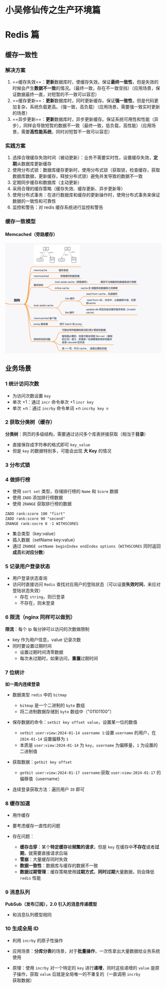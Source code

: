 # 小吴修仙传之生产环境篇

# Redis 篇

## 缓存一致性

### 解决方案

1. ==缓存失效==：**更新**数据库时，使缓存失效。保证**最终一致性**，但是失效的时候会产生**数据不一致**的情况。（最终一致，存在不一致空挡）（应用场景，保证数据最终一直，对短暂的不一致可以容忍）
2. ==缓存更新==：**更新**数据库时，同时更新缓存。保证**强一致性**，但是代码更加复杂，系统负载更高。（强一致，高负载）（应用场景，需要强一致实时更新的场景）
3. ==异步更新==：**更新**数据库时，异步更新缓存。保证系统可用性和性能（异步），同样会导致短暂的数据不一致（最终一致，低负载，高性能）（应用场景，需要**高性能系统**，同时对短暂不一致可以容忍）

### 实践方案

1. 选择合理缓存失效时间（被动更新）：业务不需要实时性，设置缓存失效，**定期**从数据库更新缓存
2. 使用分布式锁：数据库缓存更新时，使用分布式锁（获取锁，检查缓存，获取数据库数据，更新缓存，释放分布式锁）避免并发导致的数据不一致
3. 定期同步缓存和数据库（主动更新）
4. 采用合理的缓存策略（缓存失效、缓存更新、异步更新等）
5. 使用分布式事务：在进行数据库和缓存的更新操作时，使用分布式事务来保证数据的一致性和可靠性
6. 监控和警告：对 redis 缓存系统进行监控和警告

### 缓存一致模型

#### Memcached（旁路缓存）

![小吴的MIT6.824学习笔记/分布式论文及阅读/memcached](../src/photo/image-20240226200625093.png)

## 业务场景

### 1 统计访问次数

* 为访问次数设置 `key`
* 单次 +1：通过 `incr` 命令单次 +1 `incr key`
* 单次 +n：通过 `incrby` 命令单词 +n `incrby key n`

### 2 获取分类树（缓存）

**分类树**：网页的多级结构，需要通过访问多个库表拼接获取（相当于**目录**）

* 直接保存成字符串的格式即可 `key_value`
* 但是 `key` 的数据特别多，可能会出现 **大 Key** 的情况

### 3 分布式锁

### 4 做排行榜

* 使用 `sort set` 类型，存储排行榜的 `Name` 和 `Score` 数据
* 使用 `ZADD` 添加排行榜数据
* 使用 `ZRANGE` 获取排行榜的数据

```
ZADD rank:score 100 "fisrt"
ZADD rank:score 90 "second"
ZRANGE rank:socre 0 -1 WITHSCORES
```

* 集合类型（key:value）
* 插入数据（setName  key:value）
* 通过 `ZRANGE setName beginIndex endIndex options`（`WITHSCORES` 同时返回**成员**和**对应分数**）

### 5 记录用户登录状态

* 用户登录状态查询
* 访问时直接访问 `Redis` 查找对应用户的登陆状态（可以设置**失效时间**，来应对登陆状态失效）
  * 存在 `string`，则已登录
  * 不存在，则未登录

### 6 限流（nginx 同样可以做到）

**限流**：每个 ip 每分钟可以访问的次数做限制

* key 作为用户信息，value 记录次数
* 同时要设置过期时间
  * 设置过期时间清零数据
  * 每次未过期时，如果访问，**重置**过期时间

### 7 位统计

**如一周内连续登录**

* 数据类型 `redis` 中的 `bitmap`
  * `bitmap` 是一个二进制的 `byte` 数组
  * 将二进制数据存储到 `byte` 数组中（"01101100"）
* 保存数据的命令：`setbit key offset value`，设置某一位的数值
  * `setbit user:view:2024-01-14 username 1`:设置   `username` 的用户，在`2024-01-14` 设置偏移为 `1`
  * 本质是 `user:view:2024-01-14` 为 `key`，`username` 为偏移量，`1` 为设置的二进制值
* 获取数据：`getbit key offset`
  * `getbit user:view:2024-01-17 username`:获取 `user:view:2024-01-17` 的偏移值（username）

* 连续登录获取方法：遍历用户 `ID` 即可

### 8 缓存加速

* 用作缓存

* 要考虑缓存一直性的问题

* 存在问题：
  * **缓存击穿**：某个**特定缓存**被**频繁的请求**，但是 `key` 在缓存中**不存在**或者**过期**，就需要直接请求后端
  * **雪崩**：大量缓存同时失效
  * **数据一致性**：数据库与缓存的数据不一致
  * **数据过期管理**：缓存策略使用**过期方式**，**同时过期**大量数据，则会降低 `redis` 性能

### 9 消息队列

**PubSub（发布订阅），2.0 引入的消息传递模型**

* 和消息队列模型相同

### 10 生成全局 ID

* 利用 `incrby` 的原子性操作
* 应用场景：**分库分表**的场景，对于**批量操作**，一次性拿出大量数据给业务系统使用

* 原理：使用 `incrby` 对一个特定的 `key` 进行**递增**，同时这些递增的 `value` 是原子操作，获取 `value` 后就是全局唯一的不重复的（一直调用 `incrby` 获取数据）
